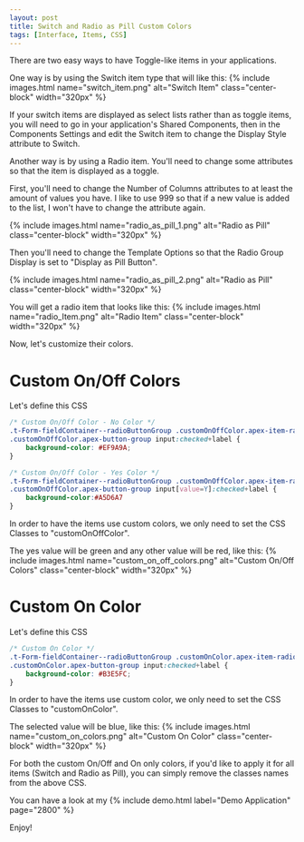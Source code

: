 ```yaml
---
layout: post
title: Switch and Radio as Pill Custom Colors
tags: [Interface, Items, CSS]
---
```


There are two easy ways to have Toggle-like items in your applications.

One way is by using the Switch item type that will like this:
{% include images.html name="switch_item.png" alt="Switch Item" class="center-block" width="320px" %}

If your switch items are displayed as select lists rather than as toggle items, you will need to go in your application's Shared Components, then in the Components Settings and edit the Switch item to change the Display Style attribute to Switch.

Another way is by using a Radio item. You'll need to change some attributes so that the item is displayed as a toggle.

First, you'll need to change the Number of Columns attributes to at least the amount of values you have. I like to use 999 so that if a new value is added to the list, I won't have to change the attribute again.

{% include images.html name="radio_as_pill_1.png" alt="Radio as Pill" class="center-block" width="320px" %}

Then you'll need to change the Template Options so that the Radio Group Display is set to "Display as Pill Button".

{% include images.html name="radio_as_pill_2.png" alt="Radio as Pill" class="center-block" width="320px" %}

You will get a radio item that looks like this:
{% include images.html name="radio_Item.png" alt="Radio Item" class="center-block" width="320px" %}

Now, let's customize their colors.

# Custom On/Off Colors
Let's define this CSS
```css
/* Custom On/Off Color - No Color */
.t-Form-fieldContainer--radioButtonGroup .customOnOffColor.apex-item-radio input:checked + label,
.customOnOffColor.apex-button-group input:checked+label {
    background-color: #EF9A9A;
}

/* Custom On/Off Color - Yes Color */
.t-Form-fieldContainer--radioButtonGroup .customOnOffColor.apex-item-radio input[value=Y]:checked + label,
.customOnOffColor.apex-button-group input[value=Y]:checked+label {
    background-color:#A5D6A7
}
```

In order to have the items use custom colors, we only need to set the CSS Classes to "customOnOffColor".

The yes value will be green and any other value will be red, like this:
{% include images.html name="custom_on_off_colors.png" alt="Custom On/Off Colors" class="center-block" width="320px" %}

# Custom On Color
Let's define this CSS 
```css
/* Custom On Color */
.t-Form-fieldContainer--radioButtonGroup .customOnColor.apex-item-radio input:checked + label,
.customOnColor.apex-button-group input:checked+label {
    background-color: #B3E5FC;
}
```

In order to have the items use custom color, we only need to set the CSS Classes to "customOnColor".

The selected value will be blue, like this:
{% include images.html name="custom_on_colors.png" alt="Custom On Color" class="center-block" width="320px" %}

For both the custom On/Off and On only colors, if you'd like to apply it for all items (Switch and Radio as Pill), you can simply remove the classes names from the above CSS.

You can have a look at my {% include demo.html label="Demo Application" page="2800" %}

Enjoy!